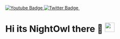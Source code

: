 <div id="badges">
  </a>
  <a href="https://www.youtube.com/channel/UC9EMRj1ProWui-jUGJrrelQ">
    <img src="https://img.shields.io/badge/YouTube-red?style=for-the-badge&logo=youtube&logoColor=white" alt="Youtube Badge"/>
  </a>
  <a href="https://twitter.com/NighOwl721">
    <img src="https://img.shields.io/badge/Twitter-blue?style=for-the-badge&logo=twitter&logoColor=white" alt="Twitter Badge"/>
  <img src="https://komarev.com/ghpvc/?username=NightOwlDevelopment&style=flat-square&color=blue" alt=""/>
  </a>
 </div>
  <h1>
   Hi its NightOwl there 👋
  <img src="https://media.giphy.com/media/hvRJCLFzcasrR4ia7z/giphy.gif" width="30px"/>
</h1>
</div>
